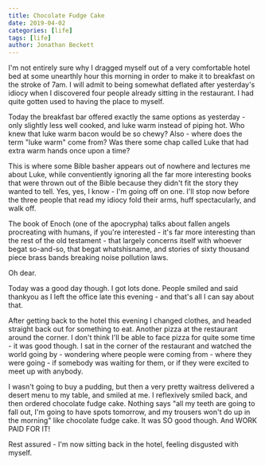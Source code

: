 ```yaml
---
title: Chocolate Fudge Cake
date: 2019-04-02
categories: [life]
tags: [life]
author: Jonathan Beckett
---
```


I'm not entirely sure why I dragged myself out of a very comfortable hotel bed at some unearthly hour this morning in order to make it to breakfast on the stroke of 7am. I will admit to being somewhat deflated after yesterday's idiocy when I discovered four people already sitting in the restaurant. I had quite gotten used to having the place to myself.

Today the breakfast bar offered exactly the same options as yesterday - only slightly less well cooked, and luke warm instead of piping hot. Who knew that luke warm bacon would be so chewy? Also - where does the term "luke warm" come from? Was there some chap called Luke that had extra warm hands once upon a time?

This is where some Bible basher appears out of nowhere and lectures me about Luke, while conventiently ignoring all the far more interesting books that were thrown out of the Bible because they didn't fit the story they wanted to tell. Yes, yes, I know - I'm going off on one. I'll stop now before the three people that read my idiocy fold their arms, huff spectacularly, and walk off.

The book of Enoch (one of the apocrypha) talks about fallen angels procreating with humans, if you're interested - it's far more interesting than the rest of the old testament - that largely concerns itself with whoever begat so-and-so, that begat whatshisname, and stories of sixty thousand piece brass bands breaking noise pollution laws.

Oh dear.

Today was a good day though. I got lots done. People smiled and said thankyou as I left the office late this evening - and that's all I can say about that.

After getting back to the hotel this evening I changed clothes, and headed straight back out for something to eat. Another pizza at the restaurant around the corner. I don't think I'll be able to face pizza for quite some time - it was good though. I sat in the corner of the restaurant and watched the world going by - wondering where people were coming from - where they were going - if somebody was waiting for them, or if they were excited to meet up with anybody.

I wasn't going to buy a pudding, but then a very pretty waitress delivered a desert menu to my table, and smiled at me. I reflexively smiled back, and then ordered chocolate fudge cake. Nothing says "all my teeth are going to fall out, I'm going to have spots tomorrow, and my trousers won't do up in the morning" like chocolate fudge cake. It was SO good though. And WORK PAID FOR IT!

Rest assured - I'm now sitting back in the hotel, feeling disgusted with myself.